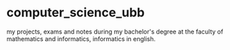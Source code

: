 # computer_science_ubb
my projects, exams and notes during my bachelor's degree at the faculty of mathematics and informatics, informatics in english.
